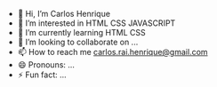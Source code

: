 - 👋 Hi, I’m Carlos Henrique
- 👀 I’m interested in HTML CSS JAVASCRIPT
- 🌱 I’m currently learning HTML CSS
- 💞️ I’m looking to collaborate on ...
- 📫 How to reach me carlos.rai.henrique@gmail.com
- 😄 Pronouns: ...
- ⚡ Fun fact: ...

<!---
CarlosHenrique1999/CarlosHenrique1999 is a ✨ special ✨ repository because its `README.md` (this file) appears on your GitHub profile.
You can click the Preview link to take a look at your changes.
--->

